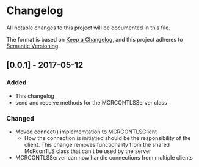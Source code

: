 # Changelog
All notable changes to this project will be documented in this file.

The format is based on [Keep a Changelog](https://keepachangelog.com/en/1.0.0/),
and this project adheres to [Semantic Versioning](https://semver.org/spec/v2.0.0.html).

## [0.0.1] - 2017-05-12
### Added
- This changelog
- send and receive methods for the MCRCONTLSServer class
### Changed
- Moved connect() implememtation to MCRCONTLSClient
    - How the connection is initiatied should be the responsibility of the client. This change removes functionality from the shared McRconTLS class that can't be used by the server
- MCRCONTLSServer can now handle connections from multiple clients


